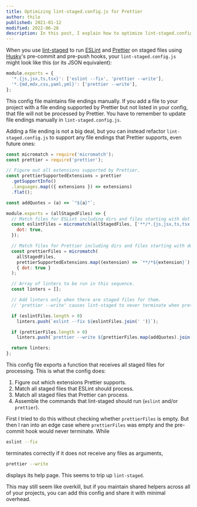 ```yaml
---
title: Optimizing lint-staged.config.js for Prettier
author: thilo
published: 2021-01-12
modified: 2022-06-28
description: In this post, I explain how to optimize lint-staged.config.js so Prettier can format any supported file without listing file endings in the configuration.
---
```


When you use [lint-staged](https://github.com/okonet/lint-staged) to run [ESLint](https://eslint.org/) and [Prettier](https://prettier.io/) on staged files using [Husky](https://github.com/typicode/husky)'s pre-commit and pre-push hooks, your `lint-staged.config.js` might look like this (or its JSON equivalent):

```js:lint-staged.config.js
module.exports = {
  '*.{js,jsx,ts,tsx}': ['eslint --fix', 'prettier --write'],
  '*.{md,mdx,css,yaml,yml}': ['prettier --write'],
};
```

This config file maintains file endings manually. If you add a file to your project with a file ending supported by Prettier but not listed in your config, that file will not be processed by Prettier. You have to remember to update file endings manually in `lint-staged.config.js`.

Adding a file ending is not a big deal, but you can instead refactor `lint-staged.config.js` to support any file endings that Prettier supports, even future ones:

```js:lint-staged.config.js
const micromatch = require('micromatch');
const prettier = require('prettier');

// Figure out all extensions supported by Prettier.
const prettierSupportedExtensions = prettier
  .getSupportInfo()
  .languages.map(({ extensions }) => extensions)
  .flat();

const addQuotes = (a) => `"${a}"`;

module.exports = (allStagedFiles) => {
  // Match files for ESLint including dirs and files starting with dot.
  const eslintFiles = micromatch(allStagedFiles, ['**/*.{js,jsx,ts,tsx'], {
    dot: true,
  });

  // Match files for Prettier including dirs and files starting with dot.
  const prettierFiles = micromatch(
    allStagedFiles,
    prettierSupportedExtensions.map((extension) => `**/*${extension}`),
    { dot: true }
  );

  // Array of linters to be run in this sequence.
  const linters = [];

  // Add linters only when there are staged files for them.
  // 'prettier --write' causes lint-staged to never terminate when prettierFiles is empty.

  if (eslintFiles.length > 0)
    linters.push(`eslint --fix ${eslintFiles.join(' ')}`);

  if (prettierFiles.length > 0)
    linters.push(`prettier --write ${prettierFiles.map(addQuotes).join(' ')}`);

  return linters;
};
```

This config file exports a function that receives all staged files for processing. This is what the config does:

1. Figure out which extensions Prettier supports.
1. Match all staged files that ESLint should process.
1. Match all staged files that Prettier can process.
1. Assemble the commands that lint-staged should run (`eslint` and/or `prettier`).

First I tried to do this without checking whether `prettierFiles` is empty. But then I ran into an edge case where `prettierFiles` was empty and the pre-commit hook would never terminate. While

```bash
eslint --fix
```

terminates correctly if it does not receive any files as arguments,

```bash
prettier --write
```

displays its help page. This seems to trip up `lint-staged`.

This may still seem like overkill, but if you maintain shared helpers across all of your projects, you can add this config and share it with minimal overhead.
